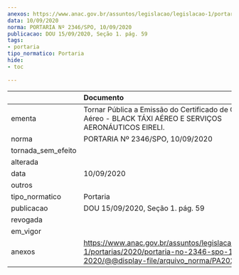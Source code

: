 ```yaml
---
anexos: https://www.anac.gov.br/assuntos/legislacao/legislacao-1/portarias/2020/portaria-no-2346-spo-10-09-2020/@@display-file/arquivo_norma/PA2020-2346.pdf
data: 10/09/2020
norma: PORTARIA Nº 2346/SPO, 10/09/2020
publicacao: DOU 15/09/2020, Seção 1. pág. 59
tags:
- portaria
tipo_normatico: Portaria
hide: 
- toc 
 
---
```


|                    | Documento                                                                                                                                            |
|:-------------------|:-----------------------------------------------------------------------------------------------------------------------------------------------------|
| ementa             | Tornar Pública a Emissão do Certificado de Operador Aéreo - BLACK TÁXI AÉREO E SERVIÇOS AERONÁUTICOS EIRELI.                                         |
| norma              | PORTARIA Nº 2346/SPO, 10/09/2020                                                                                                                     |
| tornada_sem_efeito |                                                                                                                                                      |
| alterada           |                                                                                                                                                      |
| data               | 10/09/2020                                                                                                                                           |
| outros             |                                                                                                                                                      |
| tipo_normatico     | Portaria                                                                                                                                             |
| publicacao         | DOU 15/09/2020, Seção 1. pág. 59                                                                                                                     |
| revogada           |                                                                                                                                                      |
| em_vigor           |                                                                                                                                                      |
| anexos             | https://www.anac.gov.br/assuntos/legislacao/legislacao-1/portarias/2020/portaria-no-2346-spo-10-09-2020/@@display-file/arquivo_norma/PA2020-2346.pdf |